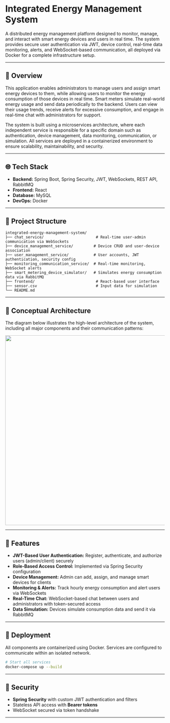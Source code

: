 # Integrated Energy Management System

A distributed energy management platform designed to monitor, manage, and interact with smart energy devices and users in real time. The system provides secure user authentication via JWT, device control, real-time data monitoring, alerts, and WebSocket-based communication, all deployed via Docker for a complete infrastructure setup.

---

## 🚀 Overview

This application enables administrators to manage users and assign smart energy devices to them, while allowing users to monitor the energy consumption of those devices in real time. Smart meters simulate real-world energy usage and send data periodically to the backend. Users can view their usage trends, receive alerts for excessive consumption, and engage in real-time chat with administrators for support.

The system is built using a microservices architecture, where each independent service is responsible for a specific domain such as authentication, device management, data monitoring, communication, or simulation. All services are deployed in a containerized environment to ensure scalability, maintainability, and security.

---

## 🌐 Tech Stack

* **Backend:** Spring Boot, Spring Security, JWT, WebSockets, REST API, RabbitMQ
* **Frontend:** React
* **Database:** MySQL
* **DevOps:** Docker

---

## 📁 Project Structure

```
integrated-energy-management-system/
├── chat_service/                       # Real-time user-admin communication via WebSockets
├── device_management_service/         # Device CRUD and user-device association
├── user_management_service/           # User accounts, JWT authentication, security config
├── monitoring_communication_service/  # Real-time monitoring, WebSocket alerts
├── smart_metering_device_simulator/   # Simulates energy consumption data via RabbitMQ
├── frontend/                           # React-based user interface
├── sensor.csv                          # Input data for simulation
└── README.md
```

---

## 🧩 Conceptual Architecture

The diagram below illustrates the high-level architecture of the system, including all major components and their communication patterns:

<img src="https://github.com/user-attachments/assets/ce9829bf-91b5-4b48-8b2f-b9f5039a4276" width="600"/>

---


## 🔧 Features

* **JWT-Based User Authentication:** Register, authenticate, and authorize users (admin/client) securely
* **Role-Based Access Control:** Implemented via Spring Security configuration
* **Device Management:** Admin can add, assign, and manage smart devices for clients
* **Monitoring & Alerts:** Track hourly energy consumption and alert users via WebSockets
* **Real-Time Chat:** WebSocket-based chat between users and administrators with token-secured access
* **Data Simulation:** Devices simulate consumption data and send it via RabbitMQ

---

## 🐳 Deployment

All components are containerized using Docker. Services are configured to communicate within an isolated network.

```bash
# Start all services
docker-compose up --build
```

---

## 🔐 Security

* **Spring Security** with custom JWT authentication and filters
* Stateless API access with **Bearer tokens**
* WebSocket secured via token handshake

---
